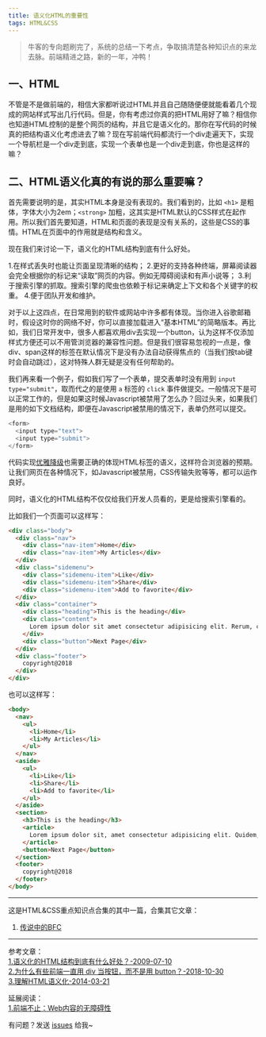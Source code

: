 ```yaml
---
title: 语义化HTML的重要性
tags: HTML&CSS
---
```


> 牛客的专向题刷完了，系统的总结一下考点，争取搞清楚各种知识点的来龙去脉。前端精进之路，新的一年，冲鸭！

## 一、HTML

不管是不是做前端的，相信大家都听说过HTML并且自己随随便便就能看着几个现成的网站样式写出几行代码。但是，你有考虑过你真的把HTML用好了嘛？相信你也知道HTML控制的是整个网页的结构，并且它是语义化的。那你在写代码的时候真的把结构语义化考虑进去了嘛？现在写前端代码都流行一个div走遍天下，实现一个导航栏是一个div走到底，实现一个表单也是一个div走到底，你也是这样的嘛？

## 二、HTML语义化真的有说的那么重要嘛？

首先需要说明的是，其实HTML本身是没有表现的。我们看到的，比如 `<h1>` 是粗体，字体大小为2em；`<strong>` 加粗，这其实是HTML默认的CSS样式在起作用。所以我们首先要知道，HTML和页面的表现是没有关系的，这些是CSS的事情。HTML在页面中的作用就是结构和含义。

现在我们来讨论一下，语义化的HTML结构到底有什么好处。

1.在样式丢失时也能让页面呈现清晰的结构；
2.更好的支持各种终端，屏幕阅读器会完全根据你的标记来“读取”网页的内容。例如无障碍阅读和有声小说等；
3.利于搜索引擎的抓取。搜索引擎的爬虫也依赖于标记来确定上下文和各个关键字的权重。
4.便于团队开发和维护。

对于以上这四点，在日常用到的软件或网站中许多都有体现。当你进入谷歌邮箱时，假设这时你的网络不好，你可以直接加载进入“基本HTML”的简略版本。再比如，我们日常开发中，很多人都喜欢用div去实现一个button，认为这样不仅添加样式方便还可以不用管浏览器的兼容性问题。但是我们很容易忽视的一点是，像div、span这样的标签在默认情况下是没有办法自动获得焦点的（当我们按tab键时会自动跳过），这对特殊人群无疑是没有任何帮助的。

我们再来看一个例子，假如我们写了一个表单，提交表单时没有用到 `input type="submit"`，取而代之的是使用 `a` 标签的 `click` 事件做提交。一般情况下是可以正常工作的，但是如果这时候Javascript被禁用了怎么办？回过头来，如果我们是用的如下文档结构，即便在Javascript被禁用的情况下，表单仍然可以提交。

```Javascript
<form>
  <input type="text">
  <input type="submit">
</form>
```

代码实现[优雅降级](https://juejin.im/post/58eda95261ff4b005819faf9)也需要正确的体现HTML标签的语义，这样符合浏览器的预期。让我们网页在各种情况下，如Javascript被禁用，CSS传输失败等等，都可以运作良好。

同时，语义化的HTML结构不仅仅给我们开发人员看的，更是给搜索引擎看的。

比如我们一个页面可以这样写：
```html
<div class="body">
  <div class="nav">
    <div class="nav-item">Home</div>
    <div class="nav-item">My Articles</div>
  </div>
  <div class="sidemenu">
    <div class="sidemenu-item">Like</div>
    <div class="sidemenu-item">Share</div>
    <div class="sidemenu-item">Add to favorite</div>
  </div>
  <div class="container">
    <div class="heading">This is the heading</div>
    <div class="content">
      Lorem ipsum dolor sit amet consectetur adipisicing elit. Rerum, consequuntur!
    </div>
    <div class="button">Next Page</div>
  </div>
  <div class="footer">
    copyright@2018
  </div>
</div>
```

也可以这样写：
```html
<body>
  <nav>
    <ul>
      <li>Home</li>
      <li>My Articles</li>
    </ul>
  </nav>
  <aside>
    <ul>
      <li>Like</li>
      <li>Share</li>
      <li>Add to favorite</li>
    </ul>
  </aside>
  <section>
    <h3>This is the heading</h3>
    <article>
      Lorem ipsum dolor sit, amet consectetur adipisicing elit. Quidem, assumenda?
    </article>
    <button>Next Page</button>
  </section>
  <footer>
    copyright@2018
  </footer>
</body>
```

---
这是HTML&CSS重点知识点合集的其中一篇，合集其它文章：  
1. [传说中的BFC]()  

---
参考文章：  
[1.语义化的HTML结构到底有什么好处？-2009-07-10](https://www.html.cn/archives/1668)  
[2.为什么有些前端一直用 div 当按钮，而不是用 button？-2018-10-30](https://www.zhihu.com/question/296706208)  
[3.理解HTML语义化-2014-03-21](https://www.cnblogs.com/freeyiyi1993/p/3615179.html)  

延展阅读：  
[1.前端不止：Web内容的无障碍性](https://zhuanlan.zhihu.com/p/37397635)  

有问题？发送 [issues](https://syt-honey.github.io/about/) 给我~
